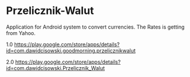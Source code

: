# Przelicznik-Walut
Application for Android system to convert currencies.
The Rates is getting from Yahoo.

1.0 https://play.google.com/store/apps/details?id=com.dawidcisowski.goodmorning.przelicznikwalut

2.0 https://play.google.com/store/apps/details?id=com.dawidcisowski.Przelicznik_Walut

